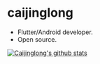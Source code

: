 # caijinglong

- Flutter/Android developer.
- Open source.

[![Caijinglong's github stats](https://github-readme-stats.vercel.app/api?username=Caijinglong)](https://github.com/caijinglong)
